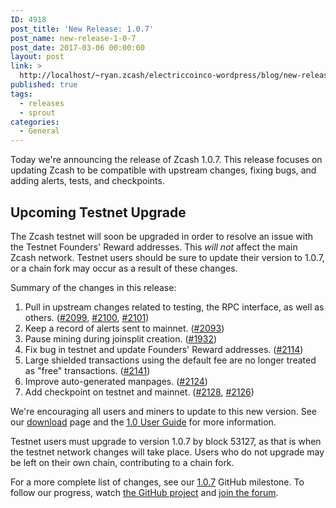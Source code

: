 ```yaml
---
ID: 4918
post_title: 'New Release: 1.0.7'
post_name: new-release-1-0-7
post_date: 2017-03-06 00:00:00
layout: post
link: >
  http://localhost/~ryan.zcash/electriccoinco-wordpress/blog/new-release-1-0-7/
published: true
tags:
  - releases
  - sprout
categories:
  - General
---
```

<p>Today we're announcing the release of Zcash 1.0.7. This release focuses on updating Zcash to be compatible with upstream changes, fixing bugs, and adding alerts, tests, and checkpoints.</p>
<div id="upcoming-testnet-upgrade" class="section">
<h2>Upcoming Testnet Upgrade</h2>
<p>The Zcash testnet will soon be upgraded in order to resolve an issue with the Testnet Founders' Reward addresses. This <em>will not</em> affect the main Zcash network. Testnet users should be sure to update their version to 1.0.7, or a chain fork may occur as a result of these changes.</p>
<p>Summary of the changes in this release:</p>
<ol class="arabic simple">
<li>Pull in upstream changes related to testing, the RPC interface, as well as others. (<a class="reference external" href="https://github.com/zcash/zcash/pull/2099">#2099</a>, <a class="reference external" href="https://github.com/zcash/zcash/pull/2100">#2100</a>, <a class="reference external" href="https://github.com/zcash/zcash/pull/2101">#2101</a>)</li>
<li>Keep a record of alerts sent to mainnet. (<a class="reference external" href="https://github.com/zcash/zcash/pull/2093">#2093</a>)</li>
<li>Pause mining during joinsplit creation. (<a class="reference external" href="https://github.com/zcash/zcash/pull/1932">#1932</a>)</li>
<li>Fix bug in testnet and update Founders' Reward addresses. (<a class="reference external" href="https://github.com/zcash/zcash/pull/2114">#2114</a>)</li>
<li>Large shielded transactions using the default fee are no longer treated as "free" transactions. (<a class="reference external" href="https://github.com/zcash/zcash/pull/2141">#2141</a>)</li>
<li>Improve auto-generated manpages. (<a class="reference external" href="https://github.com/zcash/zcash/pull/2124">#2124</a>)</li>
<li>Add checkpoint on testnet and mainnet. (<a class="reference external" href="https://github.com/zcash/zcash/pull/2128">#2128</a>, <a class="reference external" href="https://github.com/zcash/zcash/pull/2126">#2126</a>)</li>
</ol>
<p>We're encouraging all users and miners to update to this new version. See our <a class="reference external" href="https://z.cash/download.html">download</a> page and the <a class="reference external" href="https://github.com/zcash/zcash/wiki/1.0-User-Guide">1.0 User Guide</a> for more information.</p>
<p>Testnet users must upgrade to version 1.0.7 by block 53127, as that is when the testnet network changes will take place. Users who do not upgrade may be left on their own chain, contributing to a chain fork.</p>
<p>For a more complete list of changes, see our <a class="reference external" href="https://github.com/zcash/zcash/milestone/51">1.0.7</a> GitHub milestone. To follow our progress, watch <a class="reference external" href="https://github.com/zcash/zcash/milestones">the GitHub project</a> and <a class="reference external" href="https://forum.z.cash/">join the forum</a>.</p>
</div>
